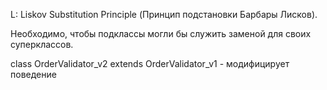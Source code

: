 L: Liskov Substitution Principle (Принцип подстановки Барбары Лисков).

Необходимо, чтобы подклассы могли бы служить заменой для своих суперклассов.

class OrderValidator_v2 extends OrderValidator_v1 - модифицирует поведение
